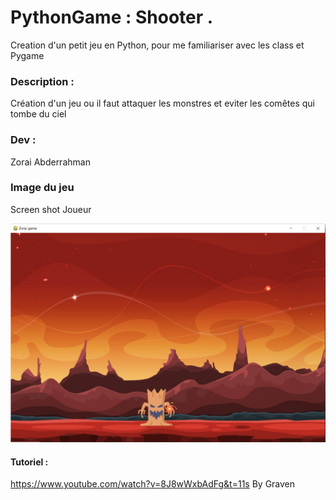 # PythonGame : Shooter .

Creation d'un petit jeu en Python, pour me familiariser avec les class et Pygame


### Description :

Création d'un jeu ou il faut attaquer les monstres et eviter les comêtes qui tombe du ciel



###  Dev :

Zorai Abderrahman


### Image du jeu 


Screen shot Joueur

![image](https://github.com/Abderzorai/PythonGame/blob/main/screenshot.png)



#### Tutoriel :

https://www.youtube.com/watch?v=8J8wWxbAdFg&t=11s
By Graven
